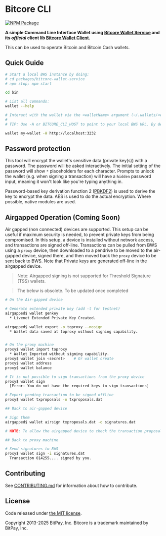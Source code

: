 # Bitcore CLI

[![NPM Package](https://img.shields.io/npm/v/bitcore-wallet.svg?style=flat-square)](https://www.npmjs.org/package/bitcore-wallet)

**A simple Command Line Interface Wallet using [Bitcore Wallet Service](https://github.com/bitpay/bitcore/tree/master/packages/bitcore-wallet-service) and its *official* client lib [Bitcore Wallet Client](https://github.com/bitpay/bitcore/tree/master/packages/bitcore-wallet-client).**

This can be used to operate Bitcoin and Bitcoin Cash wallets.

## Quick Guide

```sh
# Start a local BWS instance by doing:
# cd packages/bitcore-wallet-service
# npm stop; npm start

cd bin

# List all commands:
wallet --help

# Interact with the wallet via the <walletName> argument (~/.wallets/<walletName>.json is the default filename where the wallet critical data will be stored)
#
# TIP: Use -H or BITCORE_CLI_HOST to point to your local BWS URL. By default, it points to https://bws.bitpay.com/

wallet my-wallet -H http://localhost:3232

```

## Password protection

This tool will encrypt the wallet's sensitive data (private key(s)) with a password. The password will be asked interactively. The initial setting of the password will show `*` placeholders for each character. Prompts to unlock the wallet (e.g. when signing a transaction) will have a `hidden` password input, meaning it won't look like you're typing anything in.

Password-based key derivation function 2 ([PBKDF2](https://en.wikipedia.org/wiki/PBKDF2)) is used to derive the key to encrypt the data. AES is used to do the actual encryption. Where possible, native modules are used.

## Airgapped Operation (Coming Soon)

Air gapped (non connected) devices are supported. This setup can be useful if maximum security is needed, to prevent private keys from being compromised. In this setup, a device is installed without network access, and transactions are signed off-line. Transactions can be pulled from BWS using a `proxy` device, then downloaded to a pendrive to be moved to the air-gapped device, signed there, and then moved back the `proxy` device to be sent back to BWS. Note that Private keys are generated off-line in the airgapped device.

> Note: Airgapped signing is not supported for Threshold Signature (TSS) wallets.

> The below is obsolete. To be updated once completed

```sh
# On the Air-gapped device

# Generate extended private key (add -t for testnet)
airgapped$ wallet genkey
  * Livenet Extended Private Key Created.

airgapped$ wallet export -o toproxy --nosign
  * Wallet data saved at toproxy without signing capability.


# On the proxy machine
proxy$ wallet import toproxy
  * Wallet Imported without signing capability.
proxy$ wallet join <secret>    # Or wallet create 
proxy$ wallet address
proxy$ wallet balance

# It is not possible to sign transactions from the proxy device
proxy$ wallet sign
  [Error: You do not have the required keys to sign transactions]

# Export pending transaction to be signed offline
proxy$ wallet txproposals -o txproposals.dat

## Back to air-gapped device

# Sign them
airgapped$ wallet airsign txproposals.dat -o signatures.dat

# NOTE: To allow the airgapped device to check the transaction proposals being signed, the public keys of the copayers will be imported from the txproposals archive. That information is exported automatically by the proxy machine, and encrypted using copayer's xpriv derivatives.

## Back to proxy machine

# Send signatures to BWS
proxy$ wallet sign -i signatures.dat
  Transaction 014255.... signed by you.
```

## Contributing

See [CONTRIBUTING.md](https://github.com/bitpay/bitcore/blob/master/CONTRIBUTING.md) for information about how to contribute.

## License

Code released under [the MIT license](https://github.com/bitpay/bitcore/blob/master/LICENSE).

Copyright 2013-2025 BitPay, Inc. Bitcore is a trademark maintained by BitPay, Inc.